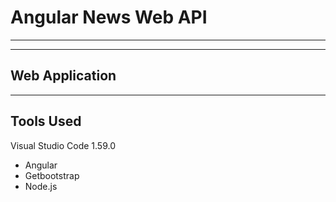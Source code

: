 # Angular News Web API

---


---
## Web Application


---

## Tools Used
Visual Studio Code 1.59.0

- Angular
- Getbootstrap
- Node.js

